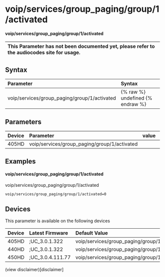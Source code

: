 ﻿---
description: voip/services/group_paging/group/1/activated
search:
    keywords: ['voip','services','group_paging','group','1','activated']
---

# voip/services/group_paging/group/1/activated

#### voip/services/group_paging/group/1/activated


| This Parameter has not been documented yet, please refer to the audiocodes site for usage.  |
| :--- |

## Syntax
| Parameter | Syntax |
| :--- | :--- |
|voip/services/group_paging/group/1/activated | {% raw %} undefined {% endraw %} |

## Parameters
|Device|Parameter|value|Description|
|:---|:---|:---|:---|
| 405HD | voip/services/group_paging/group/1/activated |  |  |

## Examples
#### voip/services/group_paging/group/1/activated

voip/services/group_paging/group/1/activated

```
voip/services/group_paging/group/1/activated=0
```

## Devices
This parameter is available on the following devices

| Device | Latest Firmware | Default Value |
|:---|:---|:---|
| 405HD | ;UC_3.0.1.322 | voip/services/group_paging/group/1/activated=0 
| 440HD | ;UC_3.0.1.322 | voip/services/group_paging/group/1/activated=0 
| 450HD | ;UC_3.0.4.111.77 | voip/services/group_paging/group/1/activated=0 

(view disclaimer)[disclaimer]
